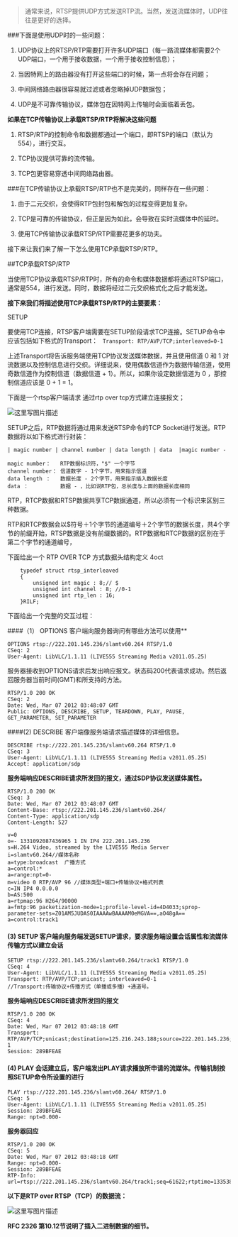 > 通常来说，RTSP提供UDP方式发送RTP流。当然，发送流媒体时，UDP往往是更好的选择。

###下面是使用UDP时的一些问题：

1. UDP协议上的RTSP/RTP需要打开许多UDP端口（每一路流媒体都需要2个UDP端口，一个用于接收数据，一个用于接收控制信息）；

2. 当因特网上的路由器没有打开这些端口的时候，第一点将会存在问题；

3. 中间网络路由器很容易就过滤或者忽略掉UDP数据包；

4. UDP是不可靠传输协议，媒体包在因特网上传输时会面临着丢包。

**如果在TCP传输协议上承载RTSP/RTP将解决这些问题**

1. RTSP/RTP的控制命令和数据都通过一个端口，即RTSP的端口（默认为554），进行交互。

2. TCP协议提供可靠的流传输。

3. TCP包更容易穿透中间网络路由器。

###在TCP传输协议上承载RTSP/RTP也不是完美的，同样存在一些问题：


1. 由于二元交织，会使得RTP包封包和解包的过程变得更加复杂。

2. TCP是可靠的传输协议，但正是因为如此，会导致在实时流媒体中的延时。
3.  使用TCP传输协议承载RTSP/RTP需要花更多的功夫。

接下来让我们来了解一下怎么使用TCP承载RTSP/RTP。


##TCP承载RTSP/RTP

当使用TCP协议承载RTSP/RTP时，所有的命令和媒体数据都将通过RTSP端口，通常是554，进行发送。同时，数据将经过二元交织格式化之后才能发送。

**接下来我们将描述使用TCP承载RTSP/RTP的主要要素：**

SETUP

要使用TCP连接，RTSP客户端需要在SETUP阶段请求TCP连接。SETUP命令中应该包括如下格式的Transport：
`
Transport: RTP/AVP/TCP;interleaved=0-1`

上述Transport将告诉服务端使用TCP协议发送媒体数据，并且使用信道 0 和 1 对流数据以及控制信息进行交织。详细说来，使用偶数信道作为数据传输信道，使用奇数信道作为控制信道（数据信道 + 1）。所以，如果你设定数据信道为 0 ，那控制信道应该是 0 + 1 = 1。


下面是一个rtsp客户端请求 通过rtp over tcp方式建立连接报文；

![这里写图片描述](http://img.blog.csdn.net/20160810151550718)

SETUP之后，RTP数据将通过用来发送RTSP命令的TCP Socket进行发送。RTP数据将以如下格式进行封装：

	| magic number | channel number | data length | data  |magic number - 
	
	magic number：   RTP数据标识符，"$" 一个字节
	channel number： 信道数字 - 1个字节，用来指示信道
	data length ：   数据长度 - 2个字节，用来指示插入数据长度
	data ：          数据 - ，比如说RTP包，总长度与上面的数据长度相同

RTP，RTCP数据和RTSP数据共享TCP数据通道，所以必须有一个标识来区别三种数据。

RTP和RTCP数据会以$符号＋1个字节的通道编号＋2个字节的数据长度，共4个字节的前缀开始，RTSP数据是没有前缀数据的。RTP数据和RTCP数据的区别在于第二个字节的通道编号，

 下面给出一个 RTP OVER TCP 方式数据头结构定义 4oct


	    typedef struct rtsp_interleaved
		{ 
 			unsigned int magic : 8;// $
		    unsigned int channel : 8; //0-1
		    unsigned int rtp_len : 16;
	    }RILF;


下面给出一个完整的交互过程：

####（1）  OPTIONS 客户端向服务器询问有哪些方法可以使用**

```
OPTIONS rtsp://222.201.145.236/slamtv60.264 RTSP/1.0
CSeq: 2
User-Agent: LibVLC/1.1.11 (LIVE555 Streaming Media v2011.05.25)
```

服务器接收到OPTIONS请求后发出响应报文。状态码200代表请求成功。然后返回服务器当前时间(GMT)和所支持的方法。

```
RTSP/1.0 200 OK
CSeq: 2
Date: Wed, Mar 07 2012 03:48:07 GMT
Public: OPTIONS, DESCRIBE, SETUP, TEARDOWN, PLAY, PAUSE, GET_PARAMETER, SET_PARAMETER
```

####(2)  DESCRIBE   客户端像服务端请求描述媒体的详细信息。

```
DESCRIBE rtsp://222.201.145.236/slamtv60.264 RTSP/1.0
CSeq: 3
User-Agent: LibVLC/1.1.11 (LIVE555 Streaming Media v2011.05.25)
Accept: application/sdp
```

**服务端响应DESCRIBE请求所发回的报文，通过SDP协议发送媒体属性。**

```
RTSP/1.0 200 OK
CSeq: 3
Date: Wed, Mar 07 2012 03:48:07 GMT
Content-Base: rtsp://222.201.145.236/slamtv60.264/
Content-Type: application/sdp
Content-Length: 527

v=0
o=- 1331092087436965 1 IN IP4 222.201.145.236 
s=H.264 Video, streamed by the LIVE555 Media Server
i=slamtv60.264//媒体名称
a=type:broadcast  广播方式
a=control:*
a=range:npt=0-
m=video 0 RTP/AVP 96 //媒体类型+端口+传输协议+格式列表
c=IN IP4 0.0.0.0
b=AS:500
a=rtpmap:96 H264/90000
a=fmtp:96 packetization-mode=1;profile-level-id=4D4033;sprop-parameter-sets=Z01AM5JUDAS0IAAAAwBAAAAM0eMGVA==,aO48gA==
a=control:track1
```

#### (3) SETUP 客户端向服务端发送SETUP请求，要求服务端设置会话属性和流媒体传输方式以建立会话

```
SETUP rtsp://222.201.145.236/slamtv60.264/track1 RTSP/1.0
CSeq: 4
User-Agent: LibVLC/1.1.11 (LIVE555 Streaming Media v2011.05.25)
Transport: RTP/AVP/TCP;unicast; interleaved=0-1
//Transport:传输协议+传播方式（单播或多播）+通道号。
```
**服务端响应DESCRIBE请求所发回的报文**


```
RTSP/1.0 200 OK
CSeq: 4
Date: Wed, Mar 07 2012 03:48:18 GMT
Transport: RTP/AVP/TCP;unicast;destination=125.216.243.188;source=222.201.145.236;interleaved=0-1
Session: 289BFEAE
```
 
#### (4)  PLAY 会话建立后，客户端发出PLAY请求播放所申请的流媒体。传输机制按照SETUP命令所设置的进行

```
PLAY rtsp://222.201.145.236/slamtv60.264/ RTSP/1.0
CSeq: 5
User-Agent: LibVLC/1.1.11 (LIVE555 Streaming Media v2011.05.25)
Session: 289BFEAE
Range: npt=0.000-
```
**服务器回应**
```
RTSP/1.0 200 OK
CSeq: 5
Date: Wed, Mar 07 2012 03:48:18 GMT
Range: npt=0.000-
Session: 289BFEAE
RTP-Info: url=rtsp://222.201.145.236/slamtv60.264/track1;seq=61622;rtptime=1335382752
```

 **以下是RTP over RTSP（TCP）的数据流：**

![这里写图片描述](http://img.blog.csdn.net/20160810151443076)

**RFC 2326 第10.12节说明了插入二进制数据的细节。**
